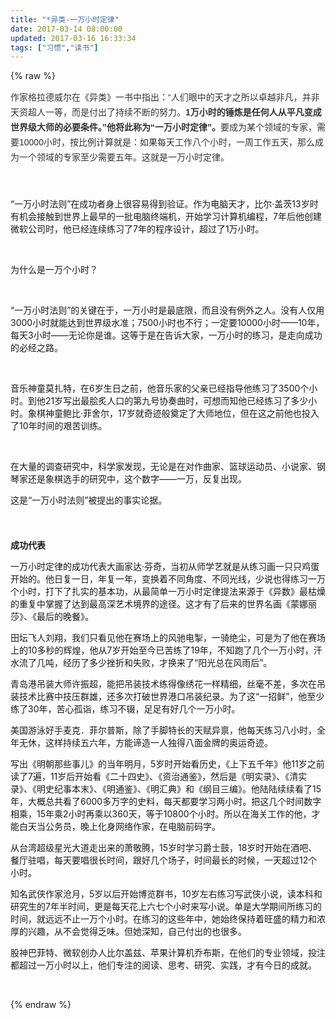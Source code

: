 ```yaml
---
title: "*异类-一万小时定律"
date: 2017-03-14 08:00:00
updated: 2017-03-16 16:33:34
tags: ["习惯","读书"]
---
```

{% raw %}
<p><span style="color: rgb(51, 51, 51); font-family: arial, 宋体, sans-serif; font-size: 14px; line-height: 24px; text-indent: 28px; widows: 1; background-color: rgb(255, 255, 255);">作家格拉德威尔在《异类》一书中指出：“人们眼中的天才之所以卓越非凡，并非天资超人一等，而是付出了持续不断的努力。<strong>1万小时的锤炼是任何人从平凡变成世界级大师的必要条件。”他将此称为“一万小时定律”。</strong>要成为某个领域的专家，需要10000小时，按比例计算就是：如果每天工作八个小时，一周工作五天，那么成为一个领域的专家至少需要五年。这就是一万小时定律。</span></p><p><span style="color: rgb(51, 51, 51); font-family: arial, 宋体, sans-serif; font-size: 14px; line-height: 24px; text-indent: 28px; widows: 1; background-color: rgb(255, 255, 255);"><br/></span></p><p>“一万小时法则”在成功者身上很容易得到验证。作为电脑天才，比尔·盖茨13岁时有机会接触到世界上最早的一批电脑终端机，开始学习计算机编程，7年后他创建微软公司时，他已经连续练习了7年的程序设计，超过了1万小时。</p><p><br/></p><p>为什么是一万个小时？</p><p><br/></p><p>“一万小时法则”的关键在于，一万小时是最底限，而且没有例外之人。没有人仅用3000小时就能达到世界级水准；7500小时也不行；一定要10000小时——10年，每天3小时——无论你是谁。这等于是在告诉大家，一万小时的练习，是走向成功的必经之路。</p><p><br/></p><p>音乐神童莫扎特，在6岁生日之前，他音乐家的父亲已经指导他练习了3500个小时。到他21岁写出最脍炙人口的第九号协奏曲时，可想而知他已经练习了多少小时。象棋神童鲍比·菲舍尔，17岁就奇迹般奠定了大师地位，但在这之前他也投入了10年时间的艰苦训练。</p><p><br/></p><p>在大量的调查研究中，科学家发现，无论是在对作曲家、篮球运动员、小说家、钢琴家还是象棋选手的研究中，这个数字——一万，反复出现。</p><p>这是“一万小时法则”被提出的事实论据。</p><p><span style="color: rgb(51, 51, 51); font-family: arial, 宋体, sans-serif; font-size: 14px; line-height: 24px; text-indent: 28px; widows: 1; background-color: rgb(255, 255, 255);"><br/></span></p><p><strong>成功代表</strong></p><p>一万小时定律的成功代表大画家达·芬奇，当初从师学艺就是从练习画一只只鸡蛋开始的。他日复一日，年复一年，变换着不同角度、不同光线，少说也得练习一万个小时，打下了扎实的基本功，从最简单一万小时定律提法来源于《异数》最枯燥的重复中掌握了达到最高深艺术境界的途径。这才有了后来的世界名画《蒙娜丽莎》、《最后的晚餐》。</p><p>田坛飞人刘翔，我们只看见他在赛场上的风驰电掣，一骑绝尘，可是为了他在赛场上的10多秒的辉煌，他从7岁开始至今已苦练了19年，不知跑了几个一万小时，汗水流了几吨，经历了多少挫折和失败，才换来了“阳光总在风雨后”。</p><p>青岛港吊装大师许振超，能把吊装技术练得像绣花一样精细，丝毫不差，多次在吊装技术比赛中技压群雄，还多次打破世界港口吊装纪录。为了这“一招鲜”，他至少练了30年，苦心孤诣，练习不辍，足足有好几个一万小时。</p><p>美国游泳好手麦克．菲尔普斯，除了手脚特长的天赋异禀，他每天练习八小时，全年无休，这样持续五六年，方能谛造一人独得八面金牌的奥运奇迹。</p><p>写出《明朝那些事儿》的当年明月，5岁时开始看历史，《上下五千年》他11岁之前读了7遍，11岁后开始看《二十四史》、《资治通鉴》，然后是《明实录》、《清实录》、《明史纪事本末》、《明通鉴》、《明汇典》和《纲目三编》。他陆陆续续看了15年，大概总共看了6000多万字的史料，每天都要学习两小时。把这几个时间数字相乘，15年乘2小时再乘以360天，等于10800个小时。所以在海关工作的他，才能白天当公务员，晚上化身网络作家，在电脑前码字。</p><p>从台湾超级星光大道走出来的萧敬腾，15岁时学习爵士鼓，18岁时开始在酒吧、餐厅驻唱，每天要唱很长时间，跟好几个场子，时间最长的时候，一天超过12个小时。</p><p>知名武侠作家沧月，5岁以后开始博览群书，10岁左右练习写武侠小说，读本科和研究生的7年半时间，更是每天花上六七个小时来写小说。单是大学期间所练习的时间，就远远不止一万个小时。在练习的这些年中，她始终保持着旺盛的精力和浓厚的兴趣，从不会觉得乏味。但她深知，自己付出的也很多。</p><p>股神巴菲特、微软创办人比尔盖兹、苹果计算机乔布斯，在他们的专业领域，投注都超过一万小时以上，他们专注的阅读、思考、研究、实践，才有今日的成就。</p><p><br/></p>
{% endraw %}
